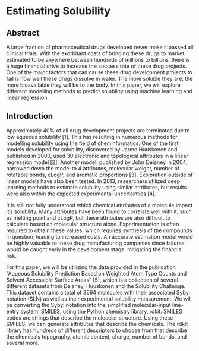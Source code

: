 # Estimating Solubility

## Abstract

A large fraction of pharmaceutical drugs developed never make it passed all clinical trials. With the exorbitant costs of bringing these drugs to market, estimated to be anywhere between hundreds of millions to billions, there is a huge financial drive to increase the success rate of these drug projects. One of the major factors that can cause these drug development projects to fail is how well these drugs dissolve in water. The more soluble they are, the more bioavailable they will be to the body. In this paper, we will explore different modelling methods to predict solubility using machine learning and linear regression. 

## Introduction

Approximately 40% of all drug development projects are terminated due to low aqueous solubility [1]. This has resulting in numerous methods for modelling solubility using the field of cheminformatics. One of the first models developed for solubility, discovered by Jarmo Huuskonen and published in 2000, used 30 electronic and topological attributes in a linear regression model [2].  Another model, published by John Delaney in 2004, narrowed down the model to 4 attributes, molecular weight, number of rotatable bonds, cLogP, and aromatic proportions [3]. Exploration outside of linear models have also been tested. In 2013, researchers utilized deep learning methods to estimate solubility using similar attributes, but results were also within the expected experimental uncertainties [4]. 

It is still not fully understood which chemical attributes of a molecule impact it’s solubility. Many attributes have been found to correlate well with it, such as melting point and cLogP, but these attributes are also difficult to calculate based on molecular structure alone. Experimentation is often required to obtain these values, which requires synthesis of the compounds in question, leading to increased costs. An accurate estimation model would be highly valuable to these drug manufacturing companies since failures would be caught early in the development stage, mitigating the financial risk.

For this paper, we will be utilizing the data provided in the publication “Aqueous Solubility Prediction Based on Weighted Atom Type Counts and Solvent Accessible Surface Areas” [5], which is a collection of several different datasets from Delaney, Huuskonen and the Solubility Challenge. This dataset contains a total of 3664 molecules with their associated Sybyl notation (SLN) as well as their experimental solubility measurement. We will be converting the Sybyl notation into the simplified molecular-input line-entry system, SMILES, using the Python chemistry library, rdkit. 
SMILES codes are strings that describe the molecular structure. Using these SMILES, we can generate attributes that describe the chemicals. The rdkit library has hundreds of different descriptors to choose from that describe the chemicals topography, atomic content, charge, number of bonds, and several more. 

